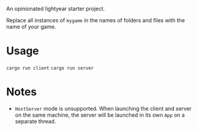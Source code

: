 An opinionated lightyear starter project.

Replace all instances of `mygame` in the names of folders and files with the name of your game. 

# Usage

`cargo run client`
`cargo run server`

# Notes

- `HostServer` mode is unsupported. When launching the client and server on the same machine, the server will be launched in its own `App` on a separate thread.
